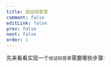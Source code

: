 ```yaml
---
title: 验证码登录
comment: false
editLink: false
prev: false
next: false
order: 1
---
```


先来看看实现一个`验证码登录`需要哪些步骤:

<script setup lang="ts">
const images = [{src:'https://cdn.jsdelivr.net/gh/hhypygy/images@master/20231225/验证码登录流程.6hpkhfguo0g0.svg',alt:'验证码登录流程'}]

</script>


<ImageRenderer :value="images" />

